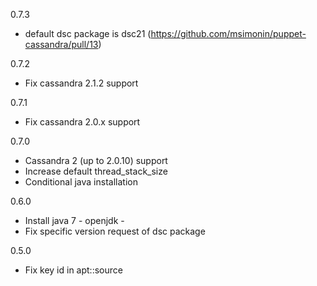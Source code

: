 0.7.3
  * default dsc package is dsc21 (https://github.com/msimonin/puppet-cassandra/pull/13)

0.7.2
  * Fix cassandra 2.1.2 support

0.7.1
  * Fix cassandra 2.0.x support

0.7.0
  * Cassandra 2 (up to 2.0.10) support
  * Increase default thread_stack_size
  * Conditional java installation

0.6.0

  * Install java 7 - openjdk -  
  * Fix specific version request of dsc package

0.5.0
  
  * Fix key id in apt::source

